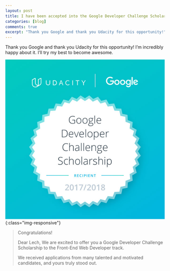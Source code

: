 ```yaml
---
layout: post
title: I have been accepted into the Google Developer Challenge Scholarship
categories: [blog]
comments: true
excerpt: "Thank you Google and thank you Udacity for this opportunity!"
---
```


Thank you Google and thank you Udacity for this opportunity! I’m incredibly happy about it. I’ll try my best to become awesome.

![image-title-here](img/google-udacity.jpg){:class="img-responsive"}

>Congratulations!
>
>Dear Lech,
>We are excited to offer you a Google Developer Challenge Scholarship to the Front-End Web Developer track.
>
>We received applications from many talented and motivated candidates, and yours truly stood out.